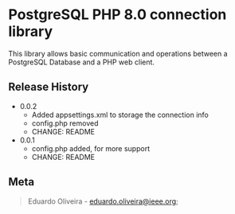 # PostgreSQL PHP 8.0 connection library
 This library allows basic communication and operations between a PostgreSQL Database and a PHP web client.

## Release History
* 0.0.2
    * Added appsettings.xml to storage the connection info
    * config.php removed
    * CHANGE: README
* 0.0.1
    * config.php added, for more support
    * CHANGE: README
 
## Meta
>Eduardo Oliveira - eduardo.oliveira@ieee.org; 

